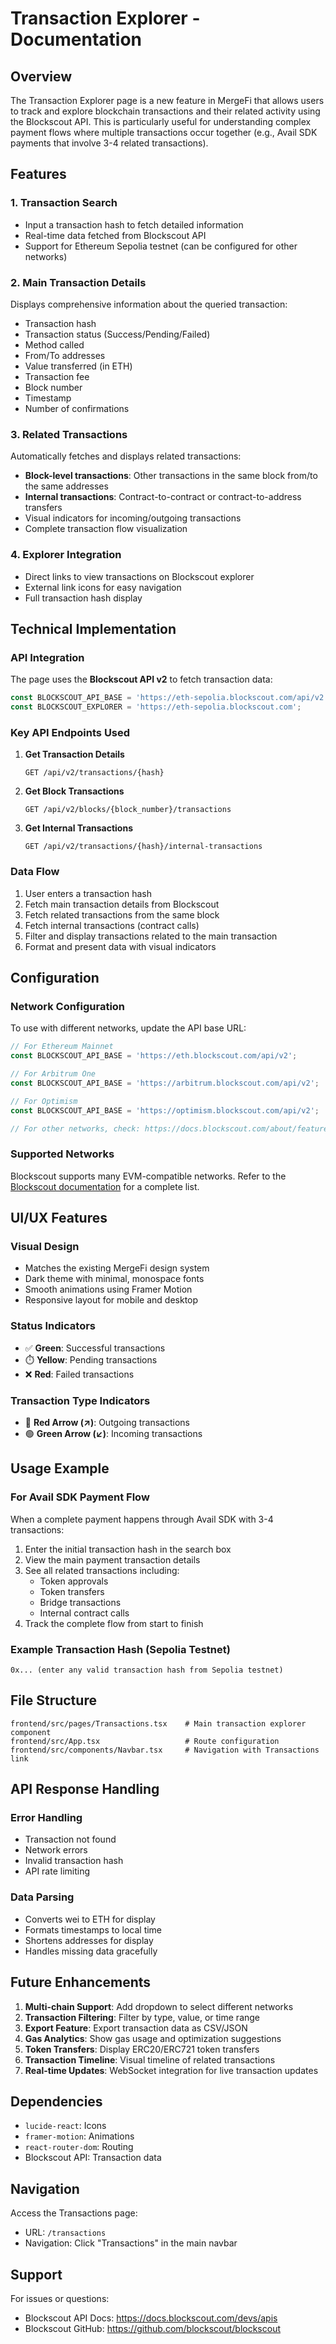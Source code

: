 # Transaction Explorer - Documentation

## Overview

The Transaction Explorer page is a new feature in MergeFi that allows users to track and explore blockchain transactions and their related activity using the Blockscout API. This is particularly useful for understanding complex payment flows where multiple transactions occur together (e.g., Avail SDK payments that involve 3-4 related transactions).

## Features

### 1. **Transaction Search**
- Input a transaction hash to fetch detailed information
- Real-time data fetched from Blockscout API
- Support for Ethereum Sepolia testnet (can be configured for other networks)

### 2. **Main Transaction Details**
Displays comprehensive information about the queried transaction:
- Transaction hash
- Transaction status (Success/Pending/Failed)
- Method called
- From/To addresses
- Value transferred (in ETH)
- Transaction fee
- Block number
- Timestamp
- Number of confirmations

### 3. **Related Transactions**
Automatically fetches and displays related transactions:
- **Block-level transactions**: Other transactions in the same block from/to the same addresses
- **Internal transactions**: Contract-to-contract or contract-to-address transfers
- Visual indicators for incoming/outgoing transactions
- Complete transaction flow visualization

### 4. **Explorer Integration**
- Direct links to view transactions on Blockscout explorer
- External link icons for easy navigation
- Full transaction hash display

## Technical Implementation

### API Integration

The page uses the **Blockscout API v2** to fetch transaction data:

```typescript
const BLOCKSCOUT_API_BASE = 'https://eth-sepolia.blockscout.com/api/v2';
const BLOCKSCOUT_EXPLORER = 'https://eth-sepolia.blockscout.com';
```

### Key API Endpoints Used

1. **Get Transaction Details**
   ```
   GET /api/v2/transactions/{hash}
   ```

2. **Get Block Transactions**
   ```
   GET /api/v2/blocks/{block_number}/transactions
   ```

3. **Get Internal Transactions**
   ```
   GET /api/v2/transactions/{hash}/internal-transactions
   ```

### Data Flow

1. User enters a transaction hash
2. Fetch main transaction details from Blockscout
3. Fetch related transactions from the same block
4. Fetch internal transactions (contract calls)
5. Filter and display transactions related to the main transaction
6. Format and present data with visual indicators

## Configuration

### Network Configuration

To use with different networks, update the API base URL:

```typescript
// For Ethereum Mainnet
const BLOCKSCOUT_API_BASE = 'https://eth.blockscout.com/api/v2';

// For Arbitrum One
const BLOCKSCOUT_API_BASE = 'https://arbitrum.blockscout.com/api/v2';

// For Optimism
const BLOCKSCOUT_API_BASE = 'https://optimism.blockscout.com/api/v2';

// For other networks, check: https://docs.blockscout.com/about/features/supported-networks
```

### Supported Networks

Blockscout supports many EVM-compatible networks. Refer to the [Blockscout documentation](https://docs.blockscout.com/devs/apis) for a complete list.

## UI/UX Features

### Visual Design
- Matches the existing MergeFi design system
- Dark theme with minimal, monospace fonts
- Smooth animations using Framer Motion
- Responsive layout for mobile and desktop

### Status Indicators
- ✅ **Green**: Successful transactions
- ⏱️ **Yellow**: Pending transactions
- ❌ **Red**: Failed transactions

### Transaction Type Indicators
- 🔴 **Red Arrow (↗)**: Outgoing transactions
- 🟢 **Green Arrow (↙)**: Incoming transactions

## Usage Example

### For Avail SDK Payment Flow

When a complete payment happens through Avail SDK with 3-4 transactions:

1. Enter the initial transaction hash in the search box
2. View the main payment transaction details
3. See all related transactions including:
   - Token approvals
   - Token transfers
   - Bridge transactions
   - Internal contract calls
4. Track the complete flow from start to finish

### Example Transaction Hash (Sepolia Testnet)
```
0x... (enter any valid transaction hash from Sepolia testnet)
```

## File Structure

```
frontend/src/pages/Transactions.tsx    # Main transaction explorer component
frontend/src/App.tsx                   # Route configuration
frontend/src/components/Navbar.tsx     # Navigation with Transactions link
```

## API Response Handling

### Error Handling
- Transaction not found
- Network errors
- Invalid transaction hash
- API rate limiting

### Data Parsing
- Converts wei to ETH for display
- Formats timestamps to local time
- Shortens addresses for display
- Handles missing data gracefully

## Future Enhancements

1. **Multi-chain Support**: Add dropdown to select different networks
2. **Transaction Filtering**: Filter by type, value, or time range
3. **Export Feature**: Export transaction data as CSV/JSON
4. **Gas Analytics**: Show gas usage and optimization suggestions
5. **Token Transfers**: Display ERC20/ERC721 token transfers
6. **Transaction Timeline**: Visual timeline of related transactions
7. **Real-time Updates**: WebSocket integration for live transaction updates

## Dependencies

- `lucide-react`: Icons
- `framer-motion`: Animations
- `react-router-dom`: Routing
- Blockscout API: Transaction data

## Navigation

Access the Transactions page:
- URL: `/transactions`
- Navigation: Click "Transactions" in the main navbar

## Support

For issues or questions:
- Blockscout API Docs: https://docs.blockscout.com/devs/apis
- Blockscout GitHub: https://github.com/blockscout/blockscout
